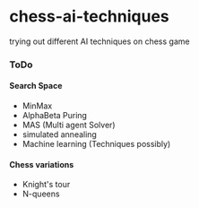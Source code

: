 # chess-ai-techniques
trying out different AI techniques on chess game
### ToDo
#### Search Space
+ MinMax
+ AlphaBeta Puring
+ MAS (Multi agent Solver)
+ simulated annealing
+ Machine learning (Techniques possibly)

#### Chess variations
+ Knight's tour
+ N-queens
